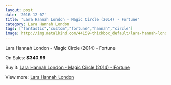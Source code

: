 ```yaml
---
layout: post
date: '2016-12-07'
title: "Lara Hannah London - Magic Circle (2014) - Fortune"
category: Lara Hannah London
tags: ["fantastic","custom","fortune","hannah","circle"]
image: http://img.metalkind.com/44159-thickbox_default/lara-hannah-london-magic-circle-2014-fortune.jpg
---
```

Lara Hannah London - Magic Circle (2014) - Fortune

On Sales: **$340.99**
<a href="https://www.metalkind.com/en/lara-hannah-london/12834-lara-hannah-london-magic-circle-2014-fortune.html"><amp-img layout="responsive" width="600" height="600" src="//img.metalkind.com/44159-thickbox_default/lara-hannah-london-magic-circle-2014-fortune.jpg" alt="Lara Hannah London - Magic Circle (2014) - Fortune 0" /></a>
<a href="https://www.metalkind.com/en/lara-hannah-london/12834-lara-hannah-london-magic-circle-2014-fortune.html"><amp-img layout="responsive" width="600" height="600" src="//img.metalkind.com/44160-thickbox_default/lara-hannah-london-magic-circle-2014-fortune.jpg" alt="Lara Hannah London - Magic Circle (2014) - Fortune 1" /></a>
<a href="https://www.metalkind.com/en/lara-hannah-london/12834-lara-hannah-london-magic-circle-2014-fortune.html"><amp-img layout="responsive" width="600" height="600" src="//img.metalkind.com/44161-thickbox_default/lara-hannah-london-magic-circle-2014-fortune.jpg" alt="Lara Hannah London - Magic Circle (2014) - Fortune 2" /></a>

Buy it: [Lara Hannah London - Magic Circle (2014) - Fortune](https://www.metalkind.com/en/lara-hannah-london/12834-lara-hannah-london-magic-circle-2014-fortune.html "Lara Hannah London - Magic Circle (2014) - Fortune")

View more: [Lara Hannah London](https://www.metalkind.com/en/73-lara-hannah-london "Lara Hannah London")